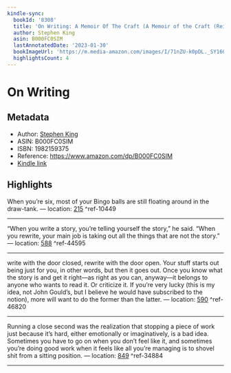 ```yaml
---
kindle-sync:
  bookId: '8308'
  title: 'On Writing: A Memoir Of The Craft (A Memoir of the Craft (Reissue))'
  author: Stephen King
  asin: B000FC0SIM
  lastAnnotatedDate: '2023-01-30'
  bookImageUrl: 'https://m.media-amazon.com/images/I/71nZU-k0pDL._SY160.jpg'
  highlightsCount: 4
---
```

# On Writing
## Metadata
* Author: [Stephen King](https://www.amazon.comundefined)
* ASIN: B000FC0SIM
* ISBN: 1982159375
* Reference: https://www.amazon.com/dp/B000FC0SIM
* [Kindle link](kindle://book?action=open&asin=B000FC0SIM)

## Highlights
When you’re six, most of your Bingo balls are still floating around in the draw-tank. — location: [215](kindle://book?action=open&asin=B000FC0SIM&location=215) ^ref-10449

---

“When you write a story, you’re telling yourself the story,” he said. “When you rewrite, your main job is taking out all the things that are not the story.” — location: [588](kindle://book?action=open&asin=B000FC0SIM&location=588) ^ref-44595

---
write with the door closed, rewrite with the door open. Your stuff starts out being just for you, in other words, but then it goes out. Once you know what the story is and get it right—as right as you can, anyway—it belongs to anyone who wants to read it. Or criticize it. If you’re very lucky (this is my idea, not John Gould’s, but I believe he would have subscribed to the notion), more will want to do the former than the latter. — location: [590](kindle://book?action=open&asin=B000FC0SIM&location=590) ^ref-46820

---

Running a close second was the realization that stopping a piece of work just because it’s hard, either emotionally or imaginatively, is a bad idea. Sometimes you have to go on when you don’t feel like it, and sometimes you’re doing good work when it feels like all you’re managing is to shovel shit from a sitting position. — location: [849](kindle://book?action=open&asin=B000FC0SIM&location=849) ^ref-34884

---
